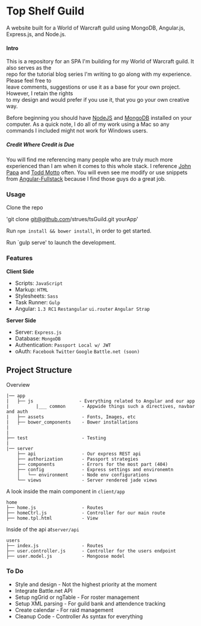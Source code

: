 Top Shelf Guild
===========

A website built for a World of Warcraft guild using MongoDB, Angular.js, Express.js, and Node.js.

#### Intro  
This is a repository for an SPA I'm building for my World of Warcraft guild. It also serves as the  
repo for the tutorial blog series I'm writing to go along with my experience. Please feel free to  
leave comments, suggestions or use it as a base for your own project.  However, I retain the rights  
to my design and would prefer if you use it, that you go your own creative way.  
  
Before beginning you should have [NodeJS](http://www.nodejs.com) and [MongoDB](http://www.mongodb.org/downloads) installed on your computer. As a quick note, I do all of my work using a Mac so any commands I included might not work for Windows users.  
  
##### Credit Where Credit is Due
You will find me referencing many people who are truly much more experienced than I am when it comes to this whole stack. I reference [John Papa](http://twitter.com/john_papa) and [Todd Motto](http://twitter.com/toddmotto) often. You will even see me modify or use snippets from [Angular-Fullstack](https://github.com/DaftMonk/generator-angular-fullstack) because I find those guys do a great job.  
  
### Usage

Clone the repo

'git clone git@github.com/strues/tsGuild.git yourApp'


Run `npm install && bower install`, in order to get started.


Run `gulp serve' to launch the development.

### Features

**Client Side**

* Scripts: `JavaScript`
* Markup:  `HTML`
* Stylesheets: `Sass`
* Task Runner: `Gulp`
* Angular: `1.3 RC1` `Restangular` `ui.router` `Angular Strap`


**Server Side**

* Server: `Express.js`
* Database: `MongoDB`
* Authentication: `Passport Local w/ JWT`
* oAuth: `Facebook` `Twitter` `Google` `Battle.net (soon)`


## Project Structure

Overview

    |── app
    |   ├── js                 - Everything related to Angular and our app
    |          |___ common      - Appwide things such a directives, navbar and auth
    |   ├── assets              - Fonts, Images, etc
    |   ├── bower_components    - Bower installations
    |
    |
    ├── test                    - Testing
    |
    |── server
        ├── api                 - Our express REST api 
        ├── authorization       - Passport strategies
        ├── components          - Errors for the most part (404)
        ├── config              - Express settings and environemtn
        │   └── environment     - Node env configurations
        └── views               - Server rendered jade views

A look inside the main component in `client/app`

    home
    ├── home.js                 - Routes
    ├── homeCtrl.js             - Controller for our main route
    ├── home.tpl.html           - View

Inside of the api at`server/api`

    users
    ├── index.js                - Routes
    ├── user.controller.js      - Controller for the users endpoint
    ├── user.model.js           - Mongoose model


### To Do
* Style and design          - Not the highest priority at the moment
* Integrate Battle.net API
* Setup ngGrid or ngTable   - For roster management
* Setup XML parsing         - For guild bank and attendence tracking
* Create calendar           - For raid management
* Cleanup Code              - Controller As syntax for everything
